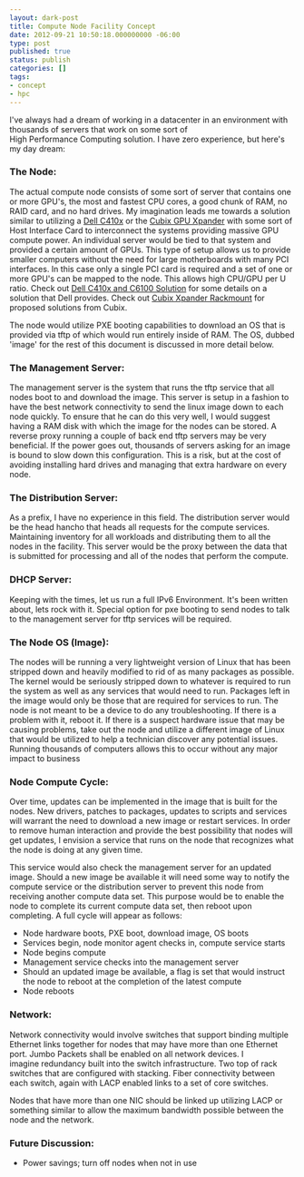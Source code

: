 ```yaml
---
layout: dark-post
title: Compute Node Facility Concept
date: 2012-09-21 10:50:18.000000000 -06:00
type: post
published: true
status: publish
categories: []
tags:
- concept
- hpc
---
```

I've always had a dream of working in a datacenter in an environment with thousands of servers that work on some sort of High Performance Computing solution. I have zero experience, but here's my day dream:

### The Node:

The actual compute node consists of some sort of server that contains one or more GPU's, the most and fastest CPU cores, a good chunk of RAM, no RAID card, and no hard drives. My imagination leads me towards a solution similar to utilizing a [Dell C410x](http://www.dell.com/us/enterprise/p/poweredge-c410x/pd) or the [Cubix GPU Xpander](http://www.cubix.com) with some sort of Host Interface Card to interconnect the systems providing massive GPU compute power. An individual server would be tied to that system and provided a certain amount of GPUs. This type of setup allows us to provide smaller computers without the need for large motherboards with many PCI interfaces. In this case only a single PCI card is required and a set of one or more GPU's can be mapped to the node. This allows high CPU/GPU per U ratio. Check out [Dell C410x and C6100 Solution](http://en.community.dell.com/techcenter/high-performance-computing/w/wiki/hpl-performance-on-pe-c6100-and-c410x.aspx) for some details on a solution that Dell provides. Check out [Cubix Xpander Rackmount](http://www.cubix.com/xpander-rackmount-elite) for proposed solutions from Cubix.

The node would utilize PXE booting capabilities to download an OS that is provided via tftp of which would run entirely inside of RAM. The OS, dubbed 'image' for the rest of this document is discussed in more detail below.

### The Management Server:

The management server is the system that runs the tftp service that all nodes boot to and download the image. This server is setup in a fashion to have the best network connectivity to send the linux image down to each node quickly. To ensure that he can do this very well, I would suggest having a RAM disk with which the image for the nodes can be stored. A reverse proxy running a couple of back end tftp servers may be very beneficial. If the power goes out, thousands of servers asking for an image is bound to slow down this configuration. This is a risk, but at the cost of avoiding installing hard drives and managing that extra hardware on every node.

### The Distribution Server:

As a prefix, I have no experience in this field. The distribution server would be the head hancho that heads all requests for the compute services. Maintaining inventory for all workloads and distributing them to all the nodes in the facility. This server would be the proxy between the data that is submitted for processing and all of the nodes that perform the compute.

### DHCP Server:

Keeping with the times, let us run a full IPv6 Environment. It's been written about, lets rock with it. Special option for pxe booting to send nodes to talk to the management server for tftp services will be required.

### The Node OS (Image):

The nodes will be running a very lightweight version of Linux that has been stripped down and heavily modified to rid of as many packages as possible. The kernel would be seriously stripped down to whatever is required to run the system as well as any services that would need to run. Packages left in the image would only be those that are required for services to run. The node is not meant to be a device to do any troubleshooting. If there is a problem with it, reboot it. If there is a suspect hardware issue that may be causing problems, take out the node and utilize a different image of Linux that would be utilized to help a technician discover any potential issues. Running thousands of computers allows this to occur without any major impact to business

### Node Compute Cycle:

Over time, updates can be implemented in the image that is built for the nodes. New drivers, patches to packages, updates to scripts and services will warrant the need to download a new image or restart services. In order to remove human interaction and provide the best possibility that nodes will get updates, I envision a service that runs on the node that recognizes what the node is doing at any given time.

This service would also check the management server for an updated image. Should a new image be available it will need some way to notify the compute service or the distribution server to prevent this node from receiving another compute data set. This purpose would be to enable the node to complete its current compute data set, then reboot upon completing. A full cycle will appear as follows:

* Node hardware boots, PXE boot, download image, OS boots
* Services begin, node monitor agent checks in, compute service starts
* Node begins compute
* Management service checks into the management server
* Should an updated image be available, a flag is set that would instruct the node to reboot at the completion of the latest compute
* Node reboots

### Network:

Network connectivity would involve switches that support binding multiple Ethernet links together for nodes that may have more than one Ethernet port. Jumbo Packets shall be enabled on all network devices. I imagine redundancy built into the switch infrastructure. Two top of rack switches that are configured with stacking. Fiber connectivity between each switch, again with LACP enabled links to a set of core switches.

Nodes that have more than one NIC should be linked up utilizing LACP or something similar to allow the maximum bandwidth possible between the node and the network.

### Future Discussion:

* Power savings; turn off nodes when not in use
